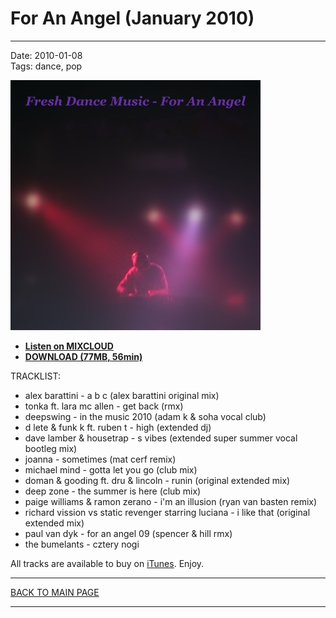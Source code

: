 # For An Angel (January 2010)

----

Date: 2010-01-08    
Tags: dance, pop    

[![Shivioua - For An Angel (January 2010)](./img/for-an-angel-january-2010.jpg)](https://www.mixcloud.com/FreshDanceMusic/for-an-angel-january-2010/)

* [**Listen on MIXCLOUD**](https://www.mixcloud.com/FreshDanceMusic/for-an-angel-january-2010/)
* [**DOWNLOAD (77MB, 56min)**](https://1drv.ms/u/s!AmzuuXrjf51v2LFkW-3aWYgrDZd0mQ?e=jQHOHn)

TRACKLIST:  

* alex barattini - a b c (alex barattini original mix)
* tonka ft. lara mc allen - get back (rmx)
* deepswing - in the music 2010 (adam k & soha vocal club)
* d lete & funk k ft. ruben t - high (extended dj)
* dave lamber & housetrap - s vibes (extended super summer vocal bootleg mix)
* joanna - sometimes (mat cerf remix)
* michael mind - gotta let you go (club mix)
* doman & gooding ft. dru & lincoln - runin (original extended mix)
* deep zone - the summer is here (club mix)
* paige williams & ramon zerano - i'm an illusion (ryan van basten remix)
* richard vission vs static revenger starring luciana - i like that (original extended mix)
* paul van dyk - for an angel 09 (spencer & hill rmx)
* the bumelants - cztery nogi

All tracks are available to buy on <a href="http://itunes.apple.com/pl/" target="_blank">iTunes</a>.
Enjoy.

----

[BACK TO MAIN PAGE](./README.md)

----
